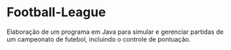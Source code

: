# Football-League
Elaboração de um programa em Java para simular e gerenciar partidas de um campeonato de futebol, incluindo o controle de pontuação.
